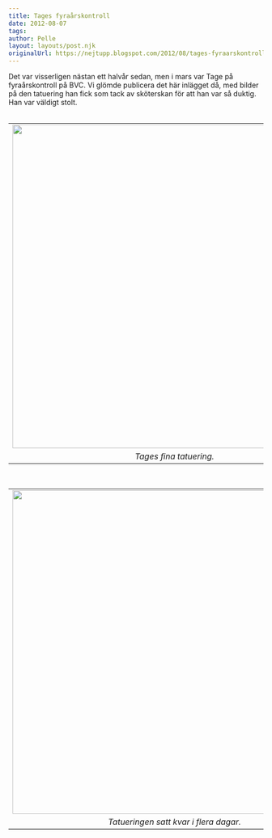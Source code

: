 ```yaml
---
title: Tages fyraårskontroll
date: 2012-08-07
tags: 	
author: Pelle
layout: layouts/post.njk
originalUrl: https://nejtupp.blogspot.com/2012/08/tages-fyraarskontroll.html
---
```


<div class="separator" style="clear: both; text-align: left;">Det var visserligen nästan ett halvår sedan, men i mars var Tage på fyraårskontroll på BVC. Vi glömde publicera det här inlägget då, med bilder på den tatuering han fick som tack av sköterskan för att han var så duktig. Han var väldigt stolt.</div><div class="separator" style="clear: both; text-align: left;"><br></div><table align="center" cellpadding="0" cellspacing="0" class="tr-caption-container" style="margin-left: auto; margin-right: auto; text-align: center;"><tbody><tr><td style="text-align: center;"><img src="../../../../img/Efter+fyraa%CC%8Arskontrollen-_MG_2216.jpg" width="640"></td></tr><tr><td class="tr-caption" style="text-align: center;"><i>Tages fina tatuering.</i></td></tr></tbody></table><br><table align="center" cellpadding="0" cellspacing="0" class="tr-caption-container" style="margin-left: auto; margin-right: auto; text-align: center;"><tbody><tr><td style="text-align: center;"><img src="../../../../img/Efter+fyraa%CC%8Arskontrollen-_MG_2205.jpg" width="640"></td></tr><tr><td class="tr-caption" style="text-align: center;"><i>Tatueringen satt kvar i flera dagar.</i></td></tr></tbody></table>
<!-- no comments on this post -->